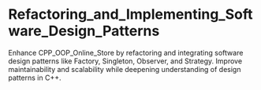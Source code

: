 # Refactoring_and_Implementing_Software_Design_Patterns
Enhance CPP_OOP_Online_Store by refactoring and integrating software design patterns like Factory, Singleton, Observer, and Strategy. Improve maintainability and scalability while deepening understanding of design patterns in C++.
